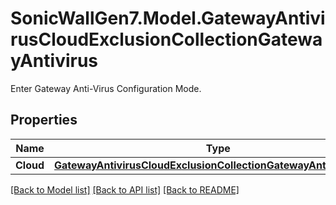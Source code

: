 # SonicWallGen7.Model.GatewayAntivirusCloudExclusionCollectionGatewayAntivirus
Enter Gateway Anti-Virus Configuration Mode.

## Properties

Name | Type | Description | Notes
------------ | ------------- | ------------- | -------------
**Cloud** | [**GatewayAntivirusCloudExclusionCollectionGatewayAntivirusCloud**](GatewayAntivirusCloudExclusionCollectionGatewayAntivirusCloud.md) |  | [optional] 

[[Back to Model list]](../README.md#documentation-for-models) [[Back to API list]](../README.md#documentation-for-api-endpoints) [[Back to README]](../README.md)

